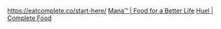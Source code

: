 https://eatcomplete.co/start-here/
[Mana™ | Food for a Better Life](https://drink-mana.com/)
[Huel | Complete Food](https://uk.huel.com/)
